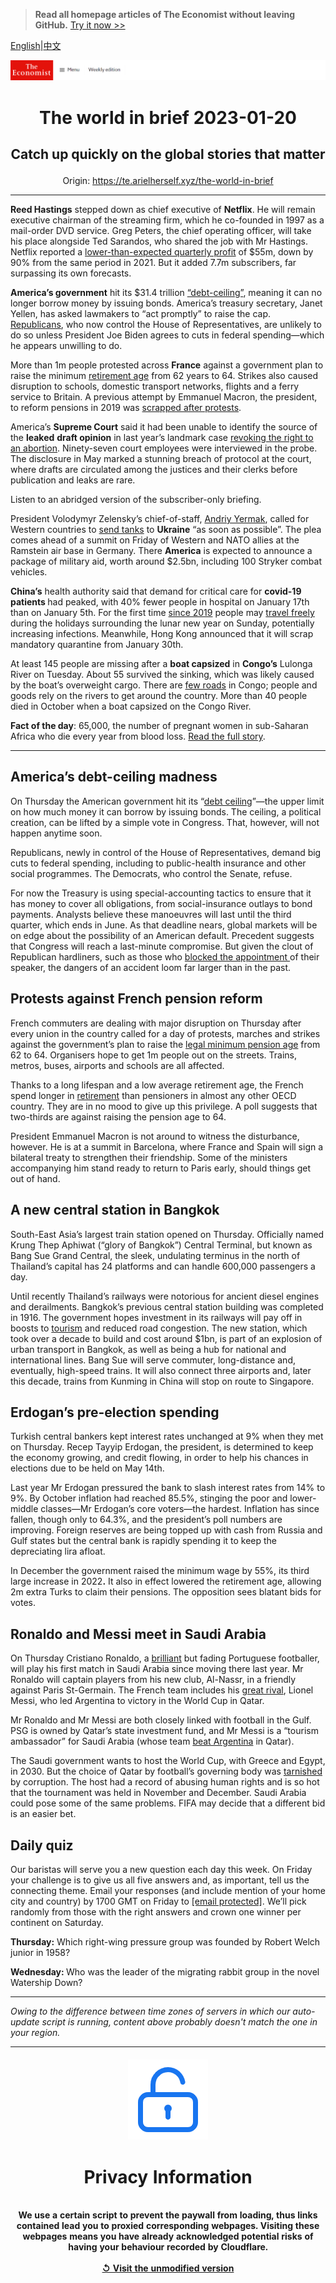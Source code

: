 > **Read all homepage articles of The Economist without leaving GitHub.** [Try it now >>](https://arielherself.github.io/te)

[English](https://github.com/arielherself/espresso/blob/main/README.md)|[中文](https://github-com.translate.goog/arielherself/espresso/blob/main/README.md?_x_tr_sl=en&_x_tr_tl=zh-CN&_x_tr_hl=zh-CN&_x_tr_pto=wapp)



![The Economist](menubar.png)

# <p align="center">The world in brief 2023-01-20</p>

## <p align="center">Catch up quickly on the global stories that matter</p>

<p align="center">Origin: <a href="https://te.arielherself.xyz/the-world-in-brief">https://te.arielherself.xyz/the-world-in-brief</a><hr>

<strong>Reed Hastings</strong> stepped down as chief executive of <strong>Netflix</strong>. He will remain executive chairman of the streaming firm, which he co-founded in 1997 as a mail-order DVD service. Greg Peters, the chief operating officer, will take his place alongside Ted Sarandos, who shared the job with Mr Hastings. Netflix reported a [lower-than-expected quarterly profit](https://te.arielherself.xyz/business/disney-netflix-apple-is-anyone-winning-the-streaming-wars/21807591) of $55m, down by 90% from the same period in 2021. But it added 7.7m subscribers, far surpassing its own forecasts.

<strong>America’s government</strong> hit its $31.4 trillion [“debt-ceiling”](https://te.arielherself.xyz/the-economist-explains/2021/09/21/what-is-americas-debt-ceiling), meaning it can no longer borrow money by issuing bonds. America’s treasury secretary, Janet Yellen, has asked lawmakers to “act promptly” to raise the cap. [Republicans](https://te.arielherself.xyz/united-states/2022/11/17/in-a-republican-house-investigations-and-fiscal-clashes-loom), who now control the House of Representatives, are unlikely to do so unless President Joe Biden agrees to cuts in federal spending—which he appears unwilling to do.

More than 1m people protested across <strong>France</strong> against a government plan to raise the minimum [retirement age](https://te.arielherself.xyz/europe/2023/01/10/emmanuel-macron-unveils-his-pension-reforms) from 62 years to 64. Strikes also caused disruption to schools, domestic transport networks, flights and a ferry service to Britain. A previous attempt by Emmanuel Macron, the president, to reform pensions in 2019 was [scrapped after protests](https://te.arielherself.xyz/europe/2019/12/12/french-workers-strike-to-keep-their-lavish-pensions).

America’s <strong>Supreme Court</strong> said it had been unable to identify the source of the <strong>leaked</strong> <strong>draft opinion</strong> in last year’s landmark case [revoking the right to an abortion](https://te.arielherself.xyz/briefing/2022/05/07/americas-supreme-court-faces-a-crisis-of-legitimacy). Ninety-seven court employees were interviewed in the probe. The disclosure in May marked a stunning breach of protocol at the court, where drafts are circulated among the justices and their clerks before publication and leaks are rare.

Listen to an abridged version of the subscriber-only briefing.

President Volodymyr Zelensky’s chief-of-staff, [Andriy Yermak](https://te.arielherself.xyz/by-invitation/2022/12/15/volodymyr-zelenskys-chief-of-staff-on-how-to-end-war-in-ukraine), called for Western countries to [send tanks](https://te.arielherself.xyz/leaders/2023/01/11/the-west-should-supply-tanks-to-ukraine) to <strong>Ukraine</strong> “as soon as possible”. The plea comes ahead of a summit on Friday of Western and NATO allies at the Ramstein air base in Germany. There <strong>America</strong> is expected to announce a package of military aid, worth around $2.5bn, including 100 Stryker combat vehicles.

<strong>China’s</strong> health authority said that demand for critical care for <strong>covid-19 patients </strong>had peaked, with 40% fewer people in hospital on January 17th than on January 5th. For the first time [since 2019](https://te.arielherself.xyz/china/2022/02/03/chinese-new-year-is-disrupted-for-a-third-year) people may [travel freely](https://te.arielherself.xyz/china/2023/01/12/many-chinese-villagers-seem-ready-to-move-on-from-covid-19) during the holidays surrounding the lunar new year on Sunday, potentially increasing infections. Meanwhile, Hong Kong announced that it will scrap mandatory quarantine from January 30th.

At least 145 people are missing after a <strong>boat capsized</strong> in <strong>Congo’s</strong> Lulonga River on Tuesday. About 55 survived the sinking, which was likely caused by the boat’s overweight cargo. There are [few roads](https://te.arielherself.xyz/middle-east-and-africa/2020/01/18/how-to-get-beer-around-congo-a-country-with-hardly-any-roads) in Congo; people and goods rely on the rivers to get around the country. More than 40 people died in October when a boat capsized on the Congo River.

<strong>Fact of the day</strong>: 65,000, the number of pregnant women in sub-Saharan Africa who die every year from blood loss. [Read the full story](https://te.arielherself.xyz/middle-east-and-africa/2023/01/12/kenyas-blood-shortage-and-the-kicking-of-an-aid-addiction).

----------

## America’s debt-ceiling madness

On Thursday the American government hit its “[debt ceiling](https://te.arielherself.xyz/the-economist-explains/2021/09/21/what-is-americas-debt-ceiling)”—the upper limit on how much money it can borrow by issuing bonds. The ceiling, a political creation, can be lifted by a simple vote in Congress. That, however, will not happen anytime soon. 

Republicans, newly in control of the House of Representatives, demand big cuts to federal spending, including to public-health insurance and other social programmes. The Democrats, who control the Senate, refuse.

For now the Treasury is using special-accounting tactics to ensure that it has money to cover all obligations, from social-insurance outlays to bond payments. Analysts believe these manoeuvres will last until the third quarter, which ends in June. As that deadline nears, global markets will be on edge about the possibility of an American default. Precedent suggests that Congress will reach a last-minute compromise. But given the clout of Republican hardliners, such as those who [blocked the appointment ](https://te.arielherself.xyz/leaders/2023/01/04/what-the-kevin-mccarthy-saga-means-for-americas-congress)of their speaker, the dangers of an accident loom far larger than in the past.

## Protests against French pension reform

French commuters are dealing with major disruption on Thursday after every union in the country called for a day of protests, marches and strikes against the government’s plan to raise the [legal minimum pension age](https://te.arielherself.xyz/europe/2023/01/10/emmanuel-macron-unveils-his-pension-reforms) from 62 to 64. Organisers hope to get 1m people out on the streets. Trains, metros, buses, airports and schools are all affected.

Thanks to a long lifespan and a low average retirement age, the French spend longer in [retirement](https://te.arielherself.xyz/finance-and-economics/2022/12/05/can-you-afford-to-retire) than pensioners in almost any other OECD country. They are in no mood to give up this privilege. A poll suggests that two-thirds are against raising the pension age to 64.

President Emmanuel Macron is not around to witness the disturbance, however. He is at a summit in Barcelona, where France and Spain will sign a bilateral treaty to strengthen their friendship. Some of the ministers accompanying him stand ready to return to Paris early, should things get out of hand.

## A new central station in Bangkok

South-East Asia’s largest train station opened on Thursday. Officially named Krung Thep Aphiwat (“glory of Bangkok”) Central Terminal, but known as Bang Sue Grand Central, the sleek, undulating terminus in the north of Thailand’s capital has 24 platforms and can handle 600,000 passengers a day. 

Until recently Thailand’s railways were notorious for ancient diesel engines and derailments. Bangkok’s previous central station building was completed in 1916. The government hopes investment in its railways will pay off in boosts to [tourism](https://te.arielherself.xyz/asia/2022/02/03/south-east-asias-tourism-industry-is-hobbled-by-uncertainty) and reduced road congestion. The new station, which took over a decade to build and cost around $1bn, is part of an explosion of urban transport in Bangkok, as well as being a hub for national and international lines. Bang Sue will serve commuter, long-distance and, eventually, high-speed trains. It will also connect three airports and, later this decade, trains from Kunming in China will stop on route to Singapore.

## Erdogan’s pre-election spending

Turkish central bankers kept interest rates unchanged at 9% when they met on Thursday. Recep Tayyip Erdogan, the president, is determined to keep the economy growing, and credit flowing, in order to help his chances in elections due to be held on May 14th. 

Last year Mr Erdogan pressured the bank to slash interest rates from 14% to 9%. By October inflation had reached 85.5%, stinging the poor and lower-middle classes—Mr Erdogan’s core voters—the hardest. Inflation has since fallen, though only to 64.3%, and the president’s poll numbers are improving. Foreign reserves are being topped up with cash from Russia and Gulf states but the central bank is rapidly spending it to keep the depreciating lira afloat.

In December the government raised the minimum wage by 55%, its third large increase in 2022<strong>.</strong> It also in effect lowered the retirement age, allowing 2m extra Turks to claim their pensions. The opposition sees blatant bids for votes.

## Ronaldo and Messi meet in Saudi Arabia

On Thursday Cristiano Ronaldo, a [brilliant](https://te.arielherself.xyz/culture/2022/11/17/lionel-messi-and-cristiano-ronaldo-have-forged-modern-football) but fading Portuguese footballer, will play his first match in Saudi Arabia since moving there last year. Mr Ronaldo will captain players from his new club, Al-Nassr, in a friendly against Paris St-Germain. The French team includes his [great rival](https://te.arielherself.xyz/game-theory/2015/03/24/the-once-and-future-king), Lionel Messi, who led Argentina to victory in the World Cup in Qatar. 

Mr Ronaldo and Mr Messi are both closely linked with football in the Gulf. PSG is owned by Qatar’s state investment fund, and Mr Messi is a “tourism ambassador” for Saudi Arabia (whose team [beat Argentina](https://te.arielherself.xyz/middle-east-and-africa/2022/11/23/what-saudi-arabias-football-victory-means-for-the-middle-east) in Qatar). 

The Saudi government wants to host the World Cup, with Greece and Egypt, in 2030. But the choice of Qatar by football’s governing body was [tarnished](https://te.arielherself.xyz/culture/2022/11/10/the-world-cup-is-tarnished-should-fans-enjoy-it-anyway) by corruption. The host had a record of abusing human rights and is so hot that the tournament was held in November and December. Saudi Arabia could pose some of the same problems. FIFA may decide that a different bid is an easier bet.

## Daily quiz

Our baristas will serve you a new question each day this week. On Friday your challenge is to give us all five answers and, as important, tell us the connecting theme. Email your responses (and include mention of your home city and country) by 1700 GMT on Friday to [<span class="__cf_email__" data-cfemail="4716322e3d02343735223434280722242829282a2e34336924282a">[email&#160;protected]</span>](https://mail.google.com/mail/?view=cm&amp;fs=1&amp;tf=1&amp;to=QuizEspresso@te.arielherself.xyz). We’ll pick randomly from those with the right answers and crown one winner per continent on Saturday.

<strong>Thursday:</strong> Which right-wing pressure group was founded by Robert Welch junior in 1958?

<strong>Wednesday: </strong>Who was the leader of the migrating rabbit group in the novel Watership Down?

----------

*Owing to the difference between time zones of servers in which our auto-update script is running, content above probably doesn't match the one in your region.*

|<br><div align="center"><img src="unlock.png" /><h1>Privacy Information</h1></div></br>We use a certain script to prevent the paywall from loading, thus links contained lead you to proxied corresponding webpages. Visiting these webpages means you have already acknowledged potential risks of having your behaviour recorded by Cloudflare.<br><br>[&#x21BA; Visit the unmodified version](README.raw.md)<br><br>|
|-----|
